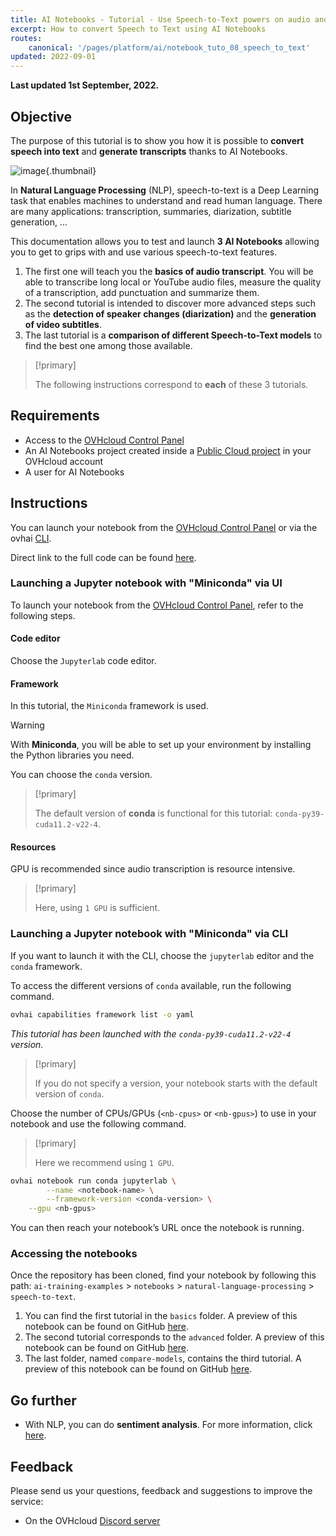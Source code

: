 ```yaml
---
title: AI Notebooks - Tutorial - Use Speech-to-Text powers on audio and video
excerpt: How to convert Speech to Text using AI Notebooks
routes:
    canonical: '/pages/platform/ai/notebook_tuto_08_speech_to_text'
updated: 2022-09-01
---
```


**Last updated 1st September, 2022.**

## Objective

The purpose of this tutorial is to show you how it is possible to **convert speech into text** and **generate transcripts** thanks to AI Notebooks.

![image](images/speech-to-text.jpeg){.thumbnail}

In **Natural Language Processing** (NLP), speech-to-text is a Deep Learning task that enables machines to understand and read human language. There are many applications: transcription, summaries, diarization, subtitle generation, ...

This documentation allows you to test and launch **3 AI Notebooks** allowing you to get to grips with and use various speech-to-text features.

1. The first one will teach you the **basics of audio transcript**. You will be able to transcribe long local or YouTube audio files, measure the quality of a transcription, add punctuation and summarize them.
2. The second tutorial is intended to discover more advanced steps such as the **detection of speaker changes (diarization)** and the **generation of video subtitles**.
3. The last tutorial is a **comparison of different Speech-to-Text models** to find the best one among those available.

> [!primary]
>
> The following instructions correspond to **each** of these 3 tutorials.
>

## Requirements

- Access to the [OVHcloud Control Panel](https://www.ovh.com/auth/?action=gotomanager&from=https://www.ovh.pl/&ovhSubsidiary=pl)
- An AI Notebooks project created inside a [Public Cloud project](https://www.ovhcloud.com/pl/public-cloud/) in your OVHcloud account
- A user for AI Notebooks

## Instructions

You can launch your notebook from the [OVHcloud Control Panel](https://www.ovh.com/auth/?action=gotomanager&from=https://www.ovh.pl/&ovhSubsidiary=pl) or via the ovhai [CLI](https://docs.ovh.com/pl/publiccloud/ai/cli/getting-started-cli/).

Direct link to the full code can be found [here](https://github.com/ovh/ai-training-examples/tree/main/notebooks/natural-language-processing/speech-to-text/miniconda).

### Launching a Jupyter notebook with "Miniconda" via UI

To launch your notebook from the [OVHcloud Control Panel](https://www.ovh.com/auth/?action=gotomanager&from=https://www.ovh.pl/&ovhSubsidiary=pl), refer to the following steps.

#### Code editor

Choose the `Jupyterlab` code editor.

#### Framework

In this tutorial, the `Miniconda` framework is used.

> [!warning]
>
> With **Miniconda**, you will be able to set up your environment by installing the Python libraries you need.
>

You can choose the `conda` version.

> [!primary]
>
> The default version of **conda** is functional for this tutorial: `conda-py39-cuda11.2-v22-4`.
>

#### Resources

GPU is recommended since audio transcription is resource intensive.

> [!primary]
>
> Here, using `1 GPU` is sufficient.
>

### Launching a Jupyter notebook with "Miniconda" via CLI

If you want to launch it with the CLI, choose the `jupyterlab` editor and the `conda` framework.

To access the different versions of `conda` available, run the following command.

```bash
ovhai capabilities framework list -o yaml
```

*This tutorial has been launched with the `conda-py39-cuda11.2-v22-4` version.*

> [!primary]
>
> If you do not specify a version, your notebook starts with the default version of `conda`.
>

Choose the number of CPUs/GPUs (`<nb-cpus>` or `<nb-gpus>`) to use in your notebook and use the following command.

> [!primary]
>
> Here we recommend using `1 GPU`.
>

```bash
ovhai notebook run conda jupyterlab \
		--name <notebook-name> \
		--framework-version <conda-version> \
  	--gpu <nb-gpus>
```

You can then reach your notebook’s URL once the notebook is running.

### Accessing the notebooks

Once the repository has been cloned, find your notebook by following this path: `ai-training-examples` > `notebooks` > `natural-language-processing` > `speech-to-text`.

1. You can find the first tutorial in the `basics` folder. A preview of this notebook can be found on GitHub [here](https://github.com/ovh/ai-training-examples/blob/main/notebooks/natural-language-processing/speech-to-text/miniconda/basics/speech-to-text-basics.ipynb).
2. The second tutorial corresponds to the `advanced` folder. A preview of this notebook can be found on GitHub [here](https://github.com/ovh/ai-training-examples/blob/main/notebooks/natural-language-processing/speech-to-text/miniconda/advanced/speech-to-text-advanced.ipynb).
3. The last folder, named `compare-models`, contains the third tutorial. A preview of this notebook can be found on GitHub [here](https://github.com/ovh/ai-training-examples/blob/main/notebooks/natural-language-processing/speech-to-text/miniconda/compare-models/speech-to-text-compare-models.ipynb).

## Go further

- With NLP, you can do **sentiment analysis**. For more information, click [here](/pages/platform/ai/notebook_tuto_05_hugging_face_sentiment_analysis).

## Feedback

Please send us your questions, feedback and suggestions to improve the service:

- On the OVHcloud [Discord server](https://discord.com/invite/vXVurFfwe9)
